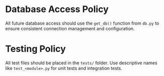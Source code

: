 # Database Access Policy
All future database access should use the `get_db()` function from `db.py` to ensure consistent connection management and configuration.

# Testing Policy
All test files should be placed in the `tests/` folder. Use descriptive names like `test_<module>.py` for unit tests and integration tests.